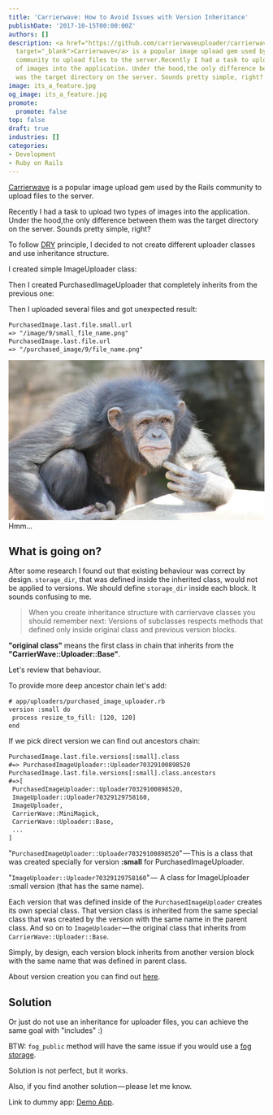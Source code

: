 ```yaml
---
title: 'Carrierwave: How to Avoid Issues with Version Inheritance'
publishDate: '2017-10-15T00:00:00Z'
authors: []
description: <a href="https://github.com/carrierwaveuploader/carrierwave" rel="nofollow"
  target="_blank">Сarrierwave</a> is a popular image upload gem used by the Rails
  community to upload files to the server.Recently I had a task to upload two types
  of images into the application. Under the hood,the only difference between them
  was the target directory on the server. Sounds pretty simple, right?
image: its_a_feature.jpg
og_image: its_a_feature.jpg
promote:
  promote: false
top: false
draft: true
industries: []
categories:
- Development
- Ruby on Rails
---
```

<script type="application/ld+json">
{
 "@context": "https://schema.org",
 "@type": "Article",
 "author": "Anadea",
 "name": "Carrierwave: How to Avoid Issues with Version Inheritance"
}
</script>

<a href="https://github.com/carrierwaveuploader/carrierwave" rel="nofollow" target="_blank">Сarrierwave</a> is a popular image upload gem used by the Rails community to upload files to the server.

Recently I had a task to upload two types of images into the application. Under the hood,the only difference between them was the target directory on the server. Sounds pretty simple, right?

To follow <a href="https://en.wikipedia.org/wiki/Don%27t_repeat_yourself" rel="nofollow" target="_blank">DRY</a> principle, I decided to not create different uploader classes and use inheritance structure.

I created simple ImageUploader class:

<script src="https://gist.github.com/DmytroVasin/47714aea7190a74f1bda4ea5074f66fe.js"></script>

Then I created PurchasedImageUploader that completely inherits from the previous one:

<script src="https://gist.github.com/DmytroVasin/2a05cdd02ae2abf254a3d35d63146f21.js"></script>

Then I uploaded several files and got unexpected result:

```
PurchasedImage.last.file.small.url
=> "/image/9/small_file_name.png"
PurchasedImage.last.file.url
=> "/purchased_image/9/file_name.png"
```
![Thinking](mono-1268646_1920.jpg)
Hmm…

## What is going on?

After some research I found out that existing behaviour was correct by design. `storage_dir`, that was defined inside the inherited class, would not be applied to versions. We should define `storage_dir` inside each block. It sounds confusing to me.

> When you create inheritance structure with carriervave classes you should remember next: Versions of subclasses respects methods that defined only inside original class and previous version blocks.

**"original class"** means the first class in chain that inherits from the **"CarrierWave::Uploader::Base"**.

Let's review that behaviour.

To provide more deep ancestor chain let's add:

```
# app/uploaders/purchased_image_uploader.rb
version :small do
 process resize_to_fill: [120, 120]
end
```

If we pick direct version we can find out ancestors chain:

```
PurchasedImage.last.file.versions[:small].class
#=> PurchasedImageUploader::Uploader70329100898520
PurchasedImage.last.file.versions[:small].class.ancestors
#=>[
 PurchasedImageUploader::Uploader70329100898520,
 ImageUploader::Uploader70329129758160,
 ImageUploader,
 CarrierWave::MiniMagick,
 CarrierWave::Uploader::Base,
 ...
]
```

"`PurchasedImageUploader::Uploader70329100898520`" — This is a class that was created specially for version **:small** for PurchasedImageUploader.

"`ImageUploader::Uploader70329129758160`" —  A class for ImageUploader :small version (that has the same name).

Each version that was defined inside of the `PurchasedImageUploader` creates its own special class. That version class is inherited from the same special class that was created by the version with the same name in the parent class. And so on to `ImageUploader` — the original class that inherits from `CarrierWave::Uploader::Base`.

Simply, by design, each version block inherits from another version block with the same name that was defined in parent class.

About version creation you can find out <a href="https://github.com/carrierwaveuploader/carrierwave/blob/e9f3be59e6e6b5d41a9b379df92cad6be16e7f84/lib/carrierwave/uploader/versions.rb#L66" rel="nofollow" target="_blank">here</a>.

## Solution

<script src="https://gist.github.com/DmytroVasin/12d7c4a2a5016a6523f8ef07ef62d352.js"></script>

Or just do not use an inheritance for uploader files, you can achieve the same goal with "includes" :)

BTW: `fog_public` method will have the same issue if you would use a <a href="https://github.com/fog/fog-aws" rel="nofollow" target="_blank">fog storage</a>.

Solution is not perfect, but it works.

Also, if you find another solution — please let me know.

Link to dummy app: <a href="https://github.com/DmytroVasin/carrierwave-inheritance-test" rel="nofollow" target="_blank">Demo App</a>.
